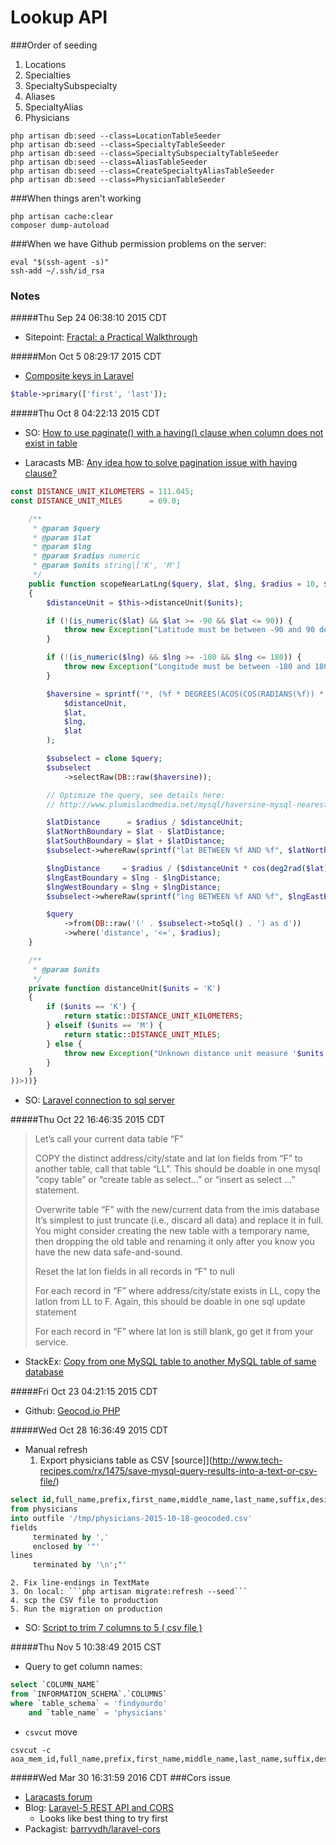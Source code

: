 # Lookup API

###Order of seeding
1. Locations
2. Specialties
3. SpecialtySubspecialty
4. Aliases
5. SpecialtyAlias
6. Physicians

```
php artisan db:seed --class=LocationTableSeeder
php artisan db:seed --class=SpecialtyTableSeeder
php artisan db:seed --class=SpecialtySubspecialtyTableSeeder
php artisan db:seed --class=AliasTableSeeder
php artisan db:seed --class=CreateSpecialtyAliasTableSeeder
php artisan db:seed --class=PhysicianTableSeeder
```

###When things aren't working
```
php artisan cache:clear 
composer dump-autoload
```

###When we have Github permission problems on the server:
```
eval "$(ssh-agent -s)"
ssh-add ~/.ssh/id_rsa 
```

### Notes

#####Thu Sep 24 06:38:10 2015 CDT
* Sitepoint: [Fractal: a Practical Walkthrough](http://www.sitepoint.com/fractal-practical-walkthrough/)

#####Mon Oct  5 08:29:17 2015 CDT
* [Composite keys in Laravel](http://laravel.com/docs/5.0/schema#adding-indexes)

```php
$table->primary(['first', 'last']);
```

#####Thu Oct  8 04:22:13 2015 CDT
* SO: [How to use paginate() with a having() clause when column does not exist in table](http://stackoverflow.com/questions/19349397/how-to-use-paginate-with-a-having-clause-when-column-does-not-exist-in-table/20945960#20945960)

* Laracasts MB: [Any idea how to solve pagination issue with having clause?](https://laracasts.com/discuss/channels/general-discussion/any-idea-how-to-solve-pagination-issue-with-having-clause?page=0)
```php
const DISTANCE_UNIT_KILOMETERS = 111.045;
const DISTANCE_UNIT_MILES      = 69.0;

    /**
     * @param $query
     * @param $lat
     * @param $lng
     * @param $radius numeric
     * @param $units string|['K', 'M']
     */
    public function scopeNearLatLng($query, $lat, $lng, $radius = 10, $units = 'K')
    {
        $distanceUnit = $this->distanceUnit($units);

        if (!(is_numeric($lat) && $lat >= -90 && $lat <= 90)) {
            throw new Exception("Latitude must be between -90 and 90 degrees.");
        }

        if (!(is_numeric($lng) && $lng >= -180 && $lng <= 180)) {
            throw new Exception("Longitude must be between -180 and 180 degrees.");
        }

        $haversine = sprintf('*, (%f * DEGREES(ACOS(COS(RADIANS(%f)) * COS(RADIANS(lat)) * COS(RADIANS(%f - lng)) + SIN(RADIANS(%f)) * SIN(RADIANS(lat))))) AS distance',
            $distanceUnit,
            $lat,
            $lng,
            $lat
        );

        $subselect = clone $query;
        $subselect
            ->selectRaw(DB::raw($haversine));

        // Optimize the query, see details here:
        // http://www.plumislandmedia.net/mysql/haversine-mysql-nearest-loc/

        $latDistance      = $radius / $distanceUnit;
        $latNorthBoundary = $lat - $latDistance;
        $latSouthBoundary = $lat + $latDistance;
        $subselect->whereRaw(sprintf("lat BETWEEN %f AND %f", $latNorthBoundary, $latSouthBoundary));

        $lngDistance     = $radius / ($distanceUnit * cos(deg2rad($lat)));
        $lngEastBoundary = $lng - $lngDistance;
        $lngWestBoundary = $lng + $lngDistance;
        $subselect->whereRaw(sprintf("lng BETWEEN %f AND %f", $lngEastBoundary, $lngWestBoundary));

        $query
            ->from(DB::raw('(' . $subselect->toSql() . ') as d'))
            ->where('distance', '<=', $radius);
    }

    /**
     * @param $units
     */
    private function distanceUnit($units = 'K')
    {
        if ($units == 'K') {
            return static::DISTANCE_UNIT_KILOMETERS;
        } elseif ($units == 'M') {
            return static::DISTANCE_UNIT_MILES;
        } else {
            throw new Exception("Unknown distance unit measure '$units'.");
        }
    }
))>))}
```

* SO: [Laravel connection to sql server](http://stackoverflow.com/questions/23008924/laravel-connection-to-sql-server)

#####Thu Oct 22 16:46:35 2015 CDT
>Let’s call your current data table “F”
> 
>COPY the distinct address/city/state and lat lon fields from “F” to another table, call that table “LL”.
>    This should be doable in one mysql “copy table” or “create table as select…” or “insert as select …” statement.
> 
>Overwrite table “F” with the new/current data from the imis database
>    It’s simplest to just truncate (i.e., discard all data) and replace it in full.
>    You might consider creating the new table with a temporary name, then dropping the old table and renaming it only after you know you have the new data safe-and-sound.
> 
>Reset the lat lon fields in all records in “F” to null
> 
>For each record in “F” where address/city/state exists in LL, copy the latlon from LL to F.
>    Again, this should be doable in one sql update statement
> 
>For each record in “F” where lat lon is still blank, go get it from your service.
 
* StackEx: [Copy from one MySQL table to another MySQL table of same database](http://dba.stackexchange.com/questions/72042/copy-from-one-mysql-table-to-another-mysql-table-of-same-database)

#####Fri Oct 23 04:21:15 2015 CDT
* Github: [Geocod.io PHP](https://github.com/davidstanley01/geocodio-php)

#####Wed Oct 28 16:36:49 2015 CDT
* Manual refresh
    1. Export physicians table as CSV [source]](http://www.tech-recipes.com/rx/1475/save-mysql-query-results-into-a-text-or-csv-file/)
```sql
select id,full_name,prefix,first_name,middle_name,last_name,suffix,designation,SortColumn,MemberStatus,City,State_Province,Zip,Country,COLLEGE_CODE,YearOfGraduation,fellows,PrimaryPracticeFocusCode,PrimaryPracticeFocusArea,SecondaryPracticeFocusCode,SecondaryPracticeFocusArea,website,AOABoardCertified,address_1,address_2,Phone,Email,ABMS,Gender,CERT1,CERT2,CERT3,CERT4,CERT5,lat,lon,geo_confidence,geo_city,geo_state,geo_matches
from physicians  
into outfile '/tmp/physicians-2015-10-18-geocoded.csv' 
fields
     terminated by ','
     enclosed by '"'
lines
     terminated by '\n';"'
```
    2. Fix line-endings in TextMate
    3. On local: ```php artisan migrate:refresh --seed```
    4. scp the CSV file to production
    5. Run the migration on production

* SO: [Script to trim 7 columns to 5 ( csv file )](http://stackoverflow.com/questions/9814272/script-to-trim-7-columns-to-5-csv-file)

#####Thu Nov  5 10:38:49 2015 CST
* Query to get column names:
```sql
select `COLUMN_NAME`
from `INFORMATION_SCHEMA`.`COLUMNS`
where `table_schema` = 'findyourdo'
    and `table_name` = 'physicians'
```

* ```csvcut``` move
```
csvcut -c aoa_mem_id,full_name,prefix,first_name,middle_name,last_name,suffix,designation,SortColumn,MemberStatus,City,State_Province,Zip,Country,COLLEGE_CODE,YearOfGraduation,fellows,PrimaryPracticeFocusCode,PrimaryPracticeFocusArea,SecondaryPracticeFocusCode,SecondaryPracticeFocusArea,website,AOABoardCertified,address_1,address_2,Phone,Email,ABMS,Gender,CERT1,CERT2,CERT3,CERT4,CERT5,lat,lon,geo_confidence,geo_city,geo_state,geo_matches 
```

#####Wed Mar 30 16:31:59 2016 CDT
###Cors issue
* [Laracasts forum](https://laracasts.com/discuss/channels/requests/laravel-5-cors-headers-with-filters?page=4)
* Blog: [Laravel-5 REST API and CORS](https://blog.nikhilben.com/2015/09/02/laravel5-rest-api-and-cors/)
  * Looks like best thing to try first
* Packagist: [barryvdh/laravel-cors](https://packagist.org/packages/barryvdh/laravel-cors)
